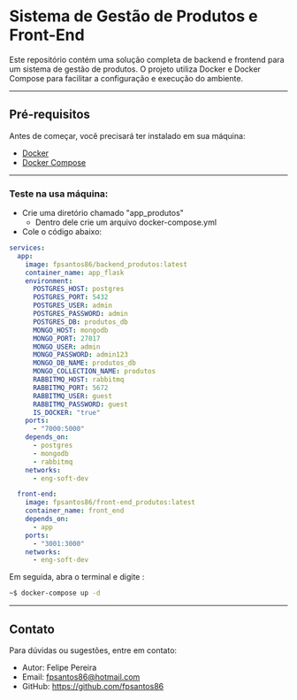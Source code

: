 # Sistema de Gestão de Produtos e Front-End

Este repositório contém uma solução completa de backend e frontend para um sistema de gestão de produtos. O projeto utiliza Docker e Docker Compose para facilitar a configuração e execução do ambiente.

---

## **Pré-requisitos**

Antes de começar, você precisará ter instalado em sua máquina:

- [Docker](https://docs.docker.com/get-docker/)
- [Docker Compose](https://docs.docker.com/compose/install/)

---
### Teste na usa máquina:

 - Crie uma diretório chamado "app_produtos"
   - Dentro dele crie um arquivo docker-compose.yml
 - Cole o código abaixo:
```yml
services:
  app:
    image: fpsantos86/backend_produtos:latest
    container_name: app_flask
    environment:
      POSTGRES_HOST: postgres
      POSTGRES_PORT: 5432
      POSTGRES_USER: admin
      POSTGRES_PASSWORD: admin
      POSTGRES_DB: produtos_db
      MONGO_HOST: mongodb
      MONGO_PORT: 27017
      MONGO_USER: admin
      MONGO_PASSWORD: admin123
      MONGO_DB_NAME: produtos_db
      MONGO_COLLECTION_NAME: produtos
      RABBITMQ_HOST: rabbitmq
      RABBITMQ_PORT: 5672
      RABBITMQ_USER: guest
      RABBITMQ_PASSWORD: guest
      IS_DOCKER: "true"
    ports:
      - "7000:5000"
    depends_on:
      - postgres
      - mongodb
      - rabbitmq
    networks:
      - eng-soft-dev

  front-end:
    image: fpsantos86/front-end_produtos:latest
    container_name: front_end
    depends_on:
      - app
    ports:
      - "3001:3000"
    networks:
      - eng-soft-dev


```

Em seguida, abra o terminal e digite :
```bash
~$ docker-compose up -d
```

---
## Contato
Para dúvidas ou sugestões, entre em contato:

 - Autor: Felipe Pereira
 - Email: fpsantos86@hotmail.com
 - GitHub: https://github.com/fpsantos86


